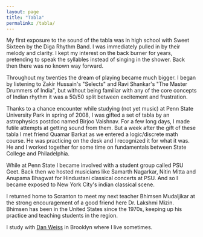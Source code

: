 ```yaml
---
layout: page
title: "Tabla"
permalink: /tabla/
---
```


My first exposure to the sound of the tabla was in high school with Sweet Sixteen by the Diga Rhythm Band. I was immediately pulled in by their melody and clarity. I kept my interest on the back burner for years, pretending to speak the syllables instead of singing in the shower. Back then there was no known way forward.

Throughout my twenties the dream of playing became much bigger. I began by listening to Zakir Hussain's "Selects" and Ravi Shankar's "The Master Drummers of India", but without being familiar with any of the core concepts of Indian rhythm it was a 50/50 split between excitement and frustration.

Thanks to a chance encounter while studying (not yet music) at Penn State University Park in spring of 2008, I was gifted a set of tabla by an astrophysics postdoc named Birjoo Vaishnav. For a few long days, I made futile attempts at getting sound from them. But a week after the gift of these tabla I met friend Quamar Barkat as we entered a logic/discrete math course. He was practicing on the desk and I recognized it for what it was. He and I worked together for some time on fundamentals between State College and Philadelphia.

While at Penn State I became involved with a student group called PSU Geet. Back then we hosted musicians like Samarth Nagarkar, Nitin Mitta and Anupama Bhagwat for Hindustani classical concerts at PSU. And so I became exposed to New York City's indian classical scene.

I returned home to Scranton to meet my next teacher Bhimsen Mudaljikar at the strong encouragement of a good friend here Dr. Lakshmi Mizin. Bhimsen has been in the United States since the 1970s, keeping up his practice and teaching students in the region.

I study with [Dan Weiss](http://danweiss.net) in Brooklyn where I live sometimes.
